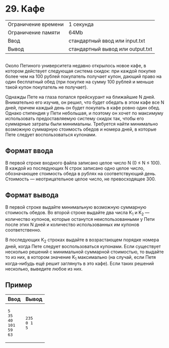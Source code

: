 <div class="problem-statement">
   <div class="header">
      <h1 class="title">29. Кафе</h1>
      <table>
         <tr class="time-limit">
            <td class="property-title">Ограничение времени</td>
            <td>1&nbsp;секунда</td>
         </tr>
         <tr class="memory-limit">
            <td class="property-title">Ограничение памяти</td>
            <td>64Mb</td>
         </tr>
         <tr class="input-file">
            <td class="property-title">Ввод</td>
            <td colspan="1">стандартный ввод или input.txt</td>
         </tr>
         <tr class="output-file">
            <td class="property-title">Вывод</td>
            <td colspan="1">стандартный вывод или output.txt</td>
         </tr>
      </table>
   </div>
   <h2></h2>
   <div class="legend"><span style="">
         <p>Около Петиного университета недавно открылось новое кафе, в котором действует следующая система скидок: при каждой покупке
            более чем на 100 рублей покупатель получает купон, дающий право на один бесплатный обед (при покупке на сумму 100 рублей и
            меньше такой купон покупатель не получает).
         </p></span><p>Однажды Пете на глаза попался прейскурант на ближайшие N дней. Внимательно его изучив, он решил, что будет обедать в этом
         кафе все N дней, причем каждый день он будет покупать в кафе ровно один обед. Однако стипендия у Пети небольшая, и поэтому
         он хочет по максимуму использовать предоставляемую систему скидок так, чтобы его суммарные затраты были минимальны. Требуется
         найти минимально возможную суммарную стоимость обедов и номера дней, в которые Пете следует воспользоваться купонами.
      </p>
   </div>
   <h2>Формат ввода</h2>
   <div class="input-specification"><span style="">
         <p>В первой строке входного файла записано целое число N (0 ≤ N ≤ 100). В каждой из последующих N строк записано одно целое число,
            обозначающее стоимость обеда в рублях на соответствующий день. Стоимость — неотрицательное целое число, не превосходящее 300.
         </p></span><p></p>
   </div>
   <h2>Формат вывода</h2>
   <div class="output-specification"><span style="">
         <p>В первой строке выдайте минимальную возможную суммарную стоимость обедов. Во второй строке выдайте два числа <span class="tex-math-text">K<sub>1</sub></span> и <span class="tex-math-text">K<sub>2</sub></span> — количество купонов, которые останутся неиспользованными у Пети после этих N дней и количество использованных им купонов
            соответственно.
         </p></span><p>В последующих <span class="tex-math-text">K<sub>2</sub></span> строках выдайте в возрастающем порядке номера дней, когда Пете следует воспользоваться купонами. Если существует несколько
         решений с минимальной суммарной стоимостью, то выдайте то из них, в котором значение <span class="tex-math-text">K<sub>1</sub></span> максимально (на случай, если Петя когда-нибудь ещё решит заглянуть в это кафе). Если таких решений несколько, выведите любое
         из них.
      </p>
   </div>
   <h2>Пример</h2>
   <table class="sample-tests">
      <thead>
         <tr>
            <th>Ввод</th>
            <th>Вывод</th>
         </tr>
      </thead>
      <tbody>
         <tr>
            <td><pre>5
35
40
101
59
63
</pre></td>
            <td><pre>235
0 1
5
</pre></td>
         </tr>
      </tbody>
   </table>
</div></div>
